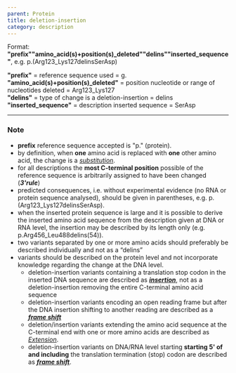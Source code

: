 ```yaml
---
parent: Protein
title: deletion-insertion
category: description
---
```


Format:   **"prefix""amino_acid(s)+position(s)\_deleted""delins""inserted\_sequence"**,  e.g. p.(Arg123\_Lys127delinsSerAsp)

**"prefix"**  =  reference sequence used  =  g.<br>
**"amino\_acid(s)+position(s)\_deleted"**  =  position nucleotide or range of nucleotides deleted  =  Arg123\_Lys127<br>
**"delins"**  =  type of change is a deletion-insertion  =  delins<br>
**"inserted_sequence"**  =  description inserted sequence  =  SerAsp<br>

---

### Note

* **prefix** reference sequence accepted is "p." (protein).
* by definition, when **one** amino acid is replaced with **one** other amino acid, the change is a [_substitution_](/recommendations/protein/variant/substitution/).
* for all descriptions the **most C-terminal position** possible of the reference sequence is arbitrarily assigned to have been changed (_**3'rule**_)
* predicted consequences, i.e. without experimental evidence (no RNA or protein sequence analysed), should be given in parentheses, e.g. p.(Arg123_Lys127delinsSerAsp).
* when the inserted protein sequence is large and it is possible to derive the inserted amino acid sequence from the description given at DNA or RNA level, the insertion may be described by its length only (e.g. p.Arg456_Leu488delins(54)).
* two variants separated by one or more amino acids should preferably be described individually and not as a “delins”<br>
* variants should be described on the protein level and not incorporate knowledge regarding the change at the DNA level. 
  * deletion-insertion variants containing a translation stop codon in the inserted DNA sequence are described as [_**insertion**_](/recommendations/protein/variant/insertion), not as a deletion-insertion removing the entire C-terminal amino acid sequence
  *	deletion-insertion variants encoding an open reading frame but after the DNA insertion shifting to another reading are described as a [_**frame shift**_](/recommendations/protein/variant/frameshift/)
  * deletion/insertion variants extending the amino acid sequence at the C-terminal end with one or more amino acids are described as [_Extension_](/recommendations/protein/variant/extension).
  * deletion-insertion variants on DNA/RNA level starting **starting 5' of and including** the translation termination (stop) codon are described as [_**frame shift**_](/recommendations/protein/variant/frameshift).
